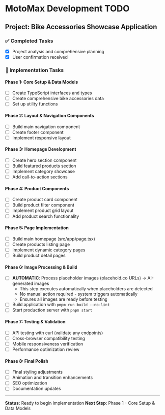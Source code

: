# MotoMax Development TODO

## Project: Bike Accessories Showcase Application

### ✅ Completed Tasks
- [x] Project analysis and comprehensive planning
- [x] User confirmation received

### 🔄 Implementation Tasks

#### Phase 1: Core Setup & Data Models
- [ ] Create TypeScript interfaces and types
- [ ] Create comprehensive bike accessories data
- [ ] Set up utility functions

#### Phase 2: Layout & Navigation Components
- [ ] Build main navigation component
- [ ] Create footer component
- [ ] Implement responsive layout

#### Phase 3: Homepage Development
- [ ] Create hero section component
- [ ] Build featured products section
- [ ] Implement category showcase
- [ ] Add call-to-action sections

#### Phase 4: Product Components
- [ ] Create product card component
- [ ] Build product filter component
- [ ] Implement product grid layout
- [ ] Add product search functionality

#### Phase 5: Page Implementation
- [ ] Build main homepage (src/app/page.tsx)
- [ ] Create products listing page
- [ ] Implement dynamic category pages
- [ ] Build product detail pages

#### Phase 6: Image Processing & Build
- [ ] **AUTOMATIC**: Process placeholder images (placehold.co URLs) → AI-generated images
  - This step executes automatically when placeholders are detected
  - No manual action required - system triggers automatically
  - Ensures all images are ready before testing
- [ ] Build application with `pnpm run build --no-lint`
- [ ] Start production server with `pnpm start`

#### Phase 7: Testing & Validation
- [ ] API testing with curl (validate any endpoints)
- [ ] Cross-browser compatibility testing
- [ ] Mobile responsiveness verification
- [ ] Performance optimization review

#### Phase 8: Final Polish
- [ ] Final styling adjustments
- [ ] Animation and transition enhancements
- [ ] SEO optimization
- [ ] Documentation updates

---
**Status**: Ready to begin implementation
**Next Step**: Phase 1 - Core Setup & Data Models